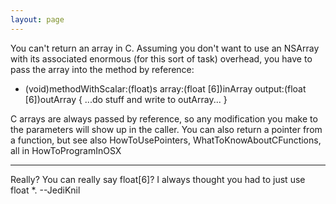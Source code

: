 ```yaml
---
layout: page
---
```


You can't return an array in C. Assuming you don't want to use an NSArray with its associated enormous (for this sort of task) overhead, you have to pass the array into the method by reference:

    
- (void)methodWithScalar:(float)s array:(float [6])inArray output:(float [6])outArray
{
     ...do stuff and write to outArray...
}


C arrays are always passed by reference, so any modification you make to the parameters will show up in the caller. You can also return a pointer from a function, but see also HowToUsePointers, WhatToKnowAboutCFunctions, all in HowToProgramInOSX

----
Really? You can really say     float[6]? I always thought you had to just use     float *. --JediKnil

